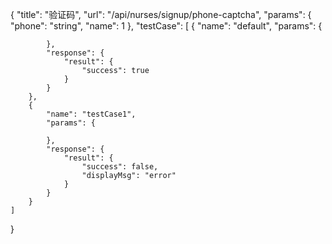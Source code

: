 {
    "title": "验证码",
    "url": "/api/nurses/signup/phone-captcha",
    "params": {
        "phone": "string",
        "name": 1
    },
    "testCase": [
        {
            "name": "default",
            "params": {

            },
            "response": {
                "result": {
                    "success": true
                }
            }
        },
        {
            "name": "testCase1",
            "params": {

            },
            "response": {
                "result": {
                    "success": false,
                    "displayMsg": "error"
                }
            }
        }
    ]
}